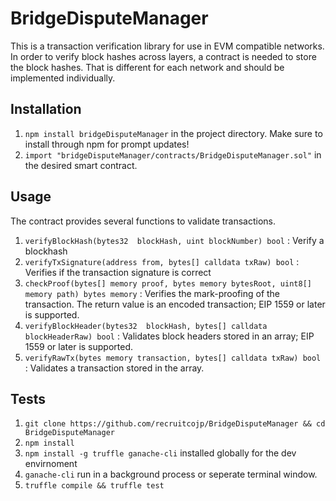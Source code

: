 # BridgeDisputeManager
This is a transaction verification library for use in EVM compatible networks.
In order to verify block hashes across layers, a contract is needed to store the block hashes. That is different for each network and should be implemented individually.

## Installation
1. `npm install bridgeDisputeManager` in the project directory. Make sure to install through npm for prompt updates!
2. `import "bridgeDisputeManager/contracts/BridgeDisputeManager.sol"` in the desired smart contract.

## Usage
The contract provides several functions to validate transactions.

1. `verifyBlockHash(bytes32  blockHash, uint blockNumber) bool` : Verify a blockhash
2. `verifyTxSignature(address from, bytes[] calldata txRaw) bool` : Verifies if the transaction signature is correct
3. `checkProof(bytes[] memory proof, bytes memory bytesRoot, uint8[] memory path) bytes memory` : Verifies the mark-proofing of the transaction. The return value is an encoded transaction; EIP 1559 or later is supported.
4. `verifyBlockHeader(bytes32  blockHash, bytes[] calldata blockHeaderRaw) bool` : Validates block headers stored in an array; EIP 1559 or later is supported.
5. `verifyRawTx(bytes memory transaction, bytes[] calldata txRaw) bool` : Validates a transaction stored in the array.

## Tests
1. `git clone https://github.com/recruitcojp/BridgeDisputeManager && cd BridgeDisputeManager`
2. `npm install`
3. `npm install -g truffle ganache-cli` installed globally for the dev envirnoment
4. `ganache-cli` run in a background process or seperate terminal window.
4. `truffle compile && truffle test`
